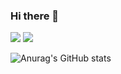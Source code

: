### Hi there 👋

<!--
**devjun63/devjun63** is a ✨ _special_ ✨ repository because its `README.md` (this file) appears on your GitHub profile.

Here are some ideas to get you started:

- 🔭 I’m currently working on ...
- 🌱 I’m currently learning ...
- 👯 I’m looking to collaborate on ...
- 🤔 I’m looking for help with ...
- 💬 Ask me about ...
- 📫 How to reach me: ...
- 😄 Pronouns: ...
- ⚡ Fun fact: ...
-->
<img src="https://img.shields.io/badge/Python-3776AB?style=for-the-badge&logo=Python&logoColor=white">
<a href="https://devjun.tistory.com" target="_blank">
  <img src="https://img.shields.io/badge/tistory-orange?style=for-the-badge&logo=tistory&logoColor=white">
</a>


![Anurag's GitHub stats](https://github-readme-stats.vercel.app/api?username=devjun63&show_icons=true&theme=radical)
